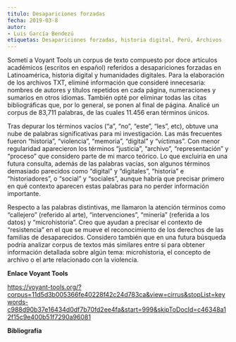 ```yaml
---
titulo: Desapariciones forzadas
fecha: 2019-03-8
autor:
- Luis García Bendezú
etiquetas: Desapariciones forzadas, historia digital, Perú, Archivos
---
```


Sometí a Voyant Tools un corpus de texto compuesto por doce artículos académicos  (escritos en español) referidos a desapariciones forzadas en Latinoamérica, historia digital y humanidades digitales. Para la elaboración de los archivos TXT, eliminé información que consideré innecesaria: nombres de autores y títulos repetidos en cada página, numeraciones y sumarios en otros idiomas. También opté por eliminar todas las citas bibliográficas que, por lo general, se ponen al final de página. Analicé un corpus de 83,711 palabras, de las cuales 11.456 eran términos únicos. 

Tras depurar los términos vacíos (“a”, “no”, “este”, “les”, etc), obtuve una nube de palabras significativas para mi investigación. Las más frecuentes fueron “historia”, “violencia”, “memoria”, “digital” y “víctimas”. Con menor regularidad aparecieron los términos “justicia”, “archivo”, “representación” y “proceso” que considero parte de mi marco teórico. Lo que excluiría en una futura consulta, además de las palabras vacías, son algunos términos demasiado parecidos como “digital” y “digitales”, “historia” e “historiadores”, o “social” y “sociales”, aunque habría que precisar primero en qué contexto aparecen estas palabras para no perder información importante. 

Respecto a las palabras distintivas, me llamaron la atención términos como “callejero” (referido al arte), “intervenciones”, “minería” (referida a los datos) y “microhistoria”. Creo que ayudan a precisar el contexto de “resistencia” en el que se mueve el reconocimiento de los derechos de las familias de desaparecidos. Considero también que en una futura búsqueda podría analizar corpus de textos más similares entre sí para obtener información detallada sobre algún tema: microhistoria, el concepto de archivo o el arte relacionado con la violencia. 

**Enlace Voyant Tools**

https://voyant-tools.org/?corpus=11d5d3b005366fe40228f42c24d783ca&view=cirrus&stopList=keywords-c988d90b37e16434d0df7b70fd2ee4fa&start=999&skipToDocId=c46348a12f15c9e400b51f7290a96081

**Bibliografía**


